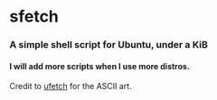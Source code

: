 # sfetch

### A simple shell script for Ubuntu, under a KiB
#### I will add more scripts when I use more distros.
Credit to [ufetch](https://gitlab.com/jschx/ufetch) for the ASCII art.
